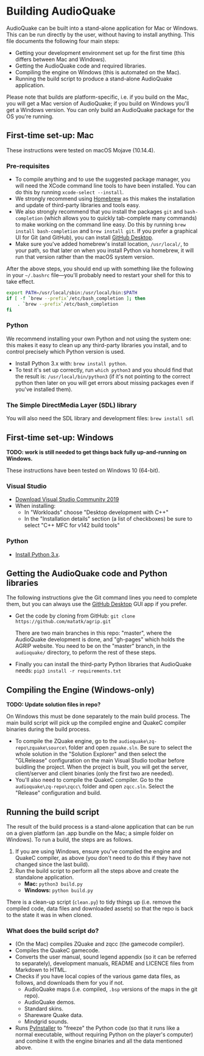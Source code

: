 Building AudioQuake
===================

AudioQuake can be built into a stand-alone application for Mac or Windows. This can be run directly by the user, without having to install anything. This file documents the following four main steps:

-   Getting your development environment set up for the first time (this differs between Mac and Windows).
-   Getting the AudioQuake code and required libraries.
-   Compiling the engine on Windows (this is automated on the Mac).
-   Running the build script to produce a stand-alone AudioQuake application.

Please note that builds are platform-specific, i.e. if you build on the Mac, you will get a Mac version of AudioQuake; if you build on Windows you'll get a Windows version. You can only build an AudioQuake package for the OS you're running.

First-time set-up: Mac
----------------------

These instructions were tested on macOS Mojave (10.14.4).

### Pre-requisites

-   To compile anything and to use the suggested package manager, you will need the XCode command line tools to have been installed. You can do this by running `xcode-select --install`.
-   We strongly recommend using [Homebrew](http://brew.sh) as this makes the installation and update of third-party libraries and tools easy.
-   We also strongly recommend that you install the packages `git` and `bash-completion` (which allows you to quickly tab-complete many commands) to make working on the command line easy. Do this by running `brew install bash-completion` and `brew install git`. If you prefer a graphical UI for Git (and GitHub), you can install [GitHub Desktop](http://desktop.github.com).
-   Make sure you've added homebrew's install location, `/usr/local/`, to your path, so that later on when you install Python via homebrew, it will run that version rather than the macOS system version.

After the above steps, you should end up with something like the following in your `~/.bashrc` file—you'll probably need to restart your shell for this to take effect.

```bash
export PATH=/usr/local/sbin:/usr/local/bin:$PATH
if [ -f `brew --prefix`/etc/bash_completion ]; then
    . `brew --prefix`/etc/bash_completion
fi
```

### Python

We recommend installing your own Python and not using the system one: this makes it easy to clean up any third-party libraries you install, and to control precisely which Python version is used.

-   Install Python 3.x with: `brew install python`.
-   To test it's set up correctly, run `which python3` and you should find that the result is: `/usr/local/bin/python3` (if it's not pointing to the correct python then later on you will get errors about missing packages even if you've installed them).

### The Simple DirectMedia Layer (SDL) library

You will also need the SDL library and development files: `brew install sdl`

First-time set-up: Windows
--------------------------

**TODO: work is still needed to get things back fully up-and-running on Windows.**

These instructions have been tested on Windows 10 (64-bit).

### Visual Studio

-   [Download Visual Studio Community 2019](https://visualstudio.microsoft.com/vs/community/)
-   When installing:
    -   In "Workloads" choose "Desktop development with C++"
    -   In the "Installation details" section (a list of checkboxes) be sure to select "C++ MFC for v142 build tools"

### Python

-   [Install Python 3.x](http://www.python.org/downloads/).

Getting the AudioQuake code and Python libraries
------------------------------------------------

The following instructions give the Git command lines you need to complete them, but you can always use the [GitHub Desktop](http://desktop.github.com) GUI app if you prefer.

-   Get the code by cloning from GitHub: `git clone https://github.com/matatk/agrip.git`

    There are two main branches in this repo: "master", where the AudioQuake development is done, and "gh-pages" which holds the AGRIP website. You need to be on the "master" branch, in the `audioquake/` directory, to peform the rest of these steps.

-   Finally you can install the third-party Python libraries that AudioQuake needs: `pip3 install -r requirements.txt`

Compiling the Engine (Windows-only)
-----------------------------------

**TODO: Update solution files in repo?**

On Windows this must be done separately to the main build process. The main build script will pick up the compiled engine and QuakeC compiler binaries during the build process.

-   To compile the ZQuake engine, go to the `audioquake\zq-repo\zquake\source\` folder and open `zquake.sln`. Be sure to select the whole solution in the "Solution Explorer" and then select the "GLRelease" configuration on the main Visual Studio toolbar before buidling the project. When the project is built, you will get the server, client/server and client binaries (only the first two are needed).
-   You'll also need to compile the QuakeC compiler. Go to the `audioquake\zq-repo\zqcc\` folder and open `zqcc.sln`. Select the "Release" configuration and build.

Running the build script
------------------------

The result of the build process is a stand-alone application that can be run on a given platform (an .app bundle on the Mac; a simple folder on Windows). To run a build, the steps are as follows.

1.  If you are using Windows, ensure you've compiled the engine and QuakeC compiler, as above (you don't need to do this if they have not changed since the last build).
2.  Run the build script to perform all the steps above and create the standalone application.
    - **Mac:** `python3 build.py`
    - **Windows:** `python build.py`

There is a clean-up script (`clean.py`) to tidy things up (i.e. remove the compiled code, data files and downloaded assets) so that the repo is back to the state it was in when cloned.

### What does the build script do?

-   (On the Mac) compiles ZQuake and zqcc (the gamecode compiler).
-   Compiles the QuakeC gamecode.
-   Converts the user manual, sound legend appendix (so it can be referred to separately), development manuals, README and LICENCE files from Markdown to HTML.
-   Checks if you have local copies of the various game data files, as follows, and downloads them for you if not.
    -   AudioQuake maps (i.e. compiled, `.bsp` versions of the maps in the git repo).
    -   AudioQuake demos.
    -   Standard skins.
    -   Shareware Quake data.
    -   Mindgrid sounds.
-   Runs [PyInstaller](http://www.pyinstaller.org) to "freeze" the Python code (so that it runs like a normal executable, without requiring Python on the player's computer) and combine it with the engine binaries and all the data mentioned above.

